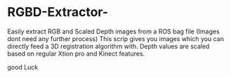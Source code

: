 # RGBD-Extractor-
Easily extract RGB and Scaled Depth images from a ROS bag file (Images dont need any further process)
This scrip gives you images which you can directly feed a 3D registration algorithm with. Depth values are scaled based on regular Xtion pro and Kinect features.

good Luck 


